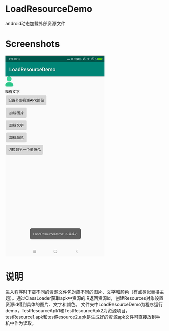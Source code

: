 # LoadResourceDemo
android动态加载外部资源文件
# Screenshots
![](screenshot/LoadResource.gif)
# 说明
进入程序时下载不同的资源文件包对应不同的图片、文字和颜色（有点类似替换主题）。通过ClassLoader获取apk中资源的.R返回资源id，创建Resources对象设置资源id得到具体的图片、文字和颜色。
文件夹中LoadResourceDemo为程序运行demo，TestResourceApk1和TestResourceApk2为资源项目，testResource1.apk和testResource2.apk是生成好的资源apk文件可直接放到手机中作为读取。
